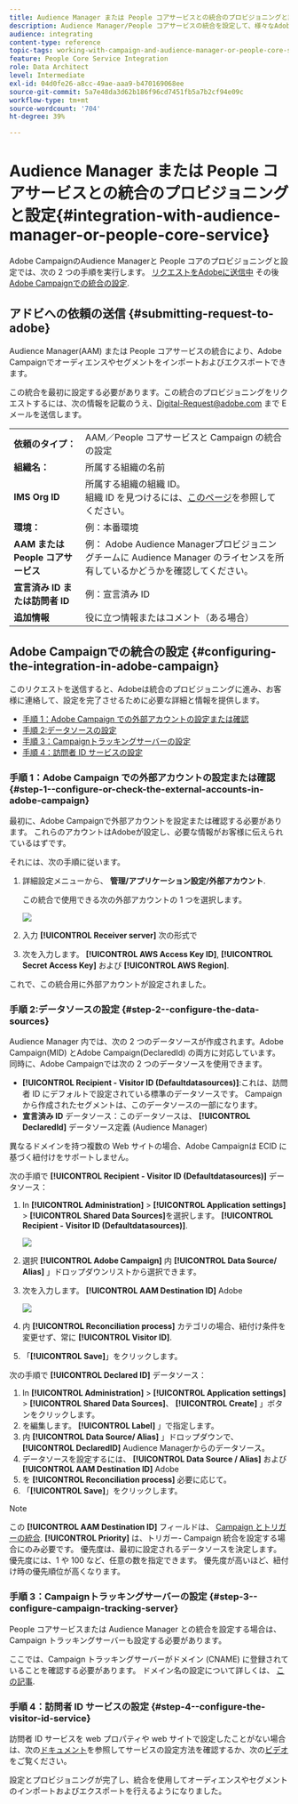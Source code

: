 ```yaml
---
title: Audience Manager または People コアサービスとの統合のプロビジョニングと設定
description: Audience Manager/People コアサービスの統合を設定して、様々なAdobe Experience Cloudソリューションとのオーディエンスやセグメントの共有を開始する方法について説明します。
audience: integrating
content-type: reference
topic-tags: working-with-campaign-and-audience-manager-or-people-core-service
feature: People Core Service Integration
role: Data Architect
level: Intermediate
exl-id: 04d0fe26-a8cc-49ae-aaa9-b470169068ee
source-git-commit: 5a7e48da3d62b186f96cd7451fb5a7b2cf94e09c
workflow-type: tm+mt
source-wordcount: '704'
ht-degree: 39%

---
```


# Audience Manager または People コアサービスとの統合のプロビジョニングと設定{#integration-with-audience-manager-or-people-core-service}

Adobe CampaignのAudience Managerと People コアのプロビジョニングと設定では、次の 2 つの手順を実行します。 [リクエストをAdobeに送信中](#submitting-request-to-adobe) その後 [Adobe Campaignでの統合の設定](#configuring-the-integration-in-adobe-campaign).

## アドビへの依頼の送信 {#submitting-request-to-adobe}

Audience Manager(AAM) または People コアサービスの統合により、Adobe Campaignでオーディエンスやセグメントをインポートおよびエクスポートできます。

この統合を最初に設定する必要があります。この統合のプロビジョニングをリクエストするには、次の情報を記載のうえ、[Digital-Request@adobe.com](mailto:Digital-Request@adobe.com) まで E メールを送信します。

<table> 
 <tbody> 
  <tr> 
   <td> <strong>依頼のタイプ：</strong><br /> </td> 
   <td> AAM／People コアサービスと Campaign の統合の設定 </td> 
  </tr> 
  <tr> 
   <td> <strong>組織名：</strong><br /> </td> 
   <td> 所属する組織の名前 </td> 
  </tr> 
  <tr> 
   <td> <strong>IMS Org ID</strong><br /> </td> 
   <td> 所属する組織の組織 ID。<br>組織 ID を見つけるには、<a href="https://experienceleague.adobe.com/docs/core-services/interface/administration/organizations.html?lang=ja">このページ</a>を参照してください。</td> 
  </tr> 
  <tr> 
   <td> <strong>環境：</strong><br /> </td> 
   <td> 例：本番環境 </td> 
  </tr> 
  <tr> 
   <td> <strong>AAM または People コアサービス</strong><br /> </td> 
   <td> 例： Adobe Audience Managerプロビジョニングチームに Audience Manager のライセンスを所有しているかどうかを確認してください。</td> 
  </tr> 
  <tr> 
   <td> <strong>宣言済み ID または訪問者 ID</strong><br /> </td> 
   <td> 例：宣言済み ID </td> 
  </tr> 
  <tr> 
   <td> <strong>追加情報</strong><br /> </td> 
   <td> 役に立つ情報またはコメント（ある場合） </td> 
  </tr> 
 </tbody> 
</table>

## Adobe Campaignでの統合の設定 {#configuring-the-integration-in-adobe-campaign}

このリクエストを送信すると、Adobeは統合のプロビジョニングに進み、お客様に連絡して、設定を完了させるために必要な詳細と情報を提供します。

* [手順 1：Adobe Campaign での外部アカウントの設定または確認](#step-1--configure-or-check-the-external-accounts-in-adobe-campaign)
* [手順 2:データソースの設定](#step-2--configure-the-data-sources)
* [手順 3：Campaignトラッキングサーバーの設定](#step-3--configure-campaign-tracking-server)
* [手順 4：訪問者 ID サービスの設定](#step-4--configure-the-visitor-id-service)

### 手順 1：Adobe Campaign での外部アカウントの設定または確認 {#step-1--configure-or-check-the-external-accounts-in-adobe-campaign}

最初に、Adobe Campaignで外部アカウントを設定または確認する必要があります。 これらのアカウントはAdobeが設定し、必要な情報がお客様に伝えられているはずです。

それには、次の手順に従います。

1. 詳細設定メニューから、 **管理/アプリケーション設定/外部アカウント**.

   この統合で使用できる次の外部アカウントの 1 つを選択します。

   ![](assets/integration_aam_1.png)

1. 入力 **[!UICONTROL Receiver server]** 次の形式で
1. 次を入力します。 **[!UICONTROL AWS Access Key ID]**, **[!UICONTROL Secret Access Key]** および **[!UICONTROL AWS Region]**.

これで、この統合用に外部アカウントが設定されました。

### 手順 2:データソースの設定 {#step-2--configure-the-data-sources}

Audience Manager 内では、次の 2 つのデータソースが作成されます。Adobe Campaign(MID) とAdobe Campaign(DeclaredId) の両方に対応しています。 同時に、Adobe Campaignでは次の 2 つのデータソースを使用できます。

* **[!UICONTROL Recipient - Visitor ID (Defaultdatasources)]**:これは、訪問者 ID にデフォルトで設定されている標準のデータソースです。 Campaign から作成されたセグメントは、このデータソースの一部になります。
* **宣言済み ID** データソース：このデータソースは、 **[!UICONTROL DeclaredId]** データソース定義 (Audience Manager)

異なるドメインを持つ複数の Web サイトの場合、Adobe Campaignは ECID に基づく紐付けをサポートしません。

次の手順で **[!UICONTROL Recipient - Visitor ID (Defaultdatasources)]** データソース：

1. In **[!UICONTROL Administration]** > **[!UICONTROL Application settings]** > **[!UICONTROL Shared Data Sources]**&#x200B;を選択します。 **[!UICONTROL Recipient - Visitor ID (Defaultdatasources)]**.

   ![](assets/integration_aam_2.png)

1. 選択 **[!UICONTROL Adobe Campaign]** 内 **[!UICONTROL Data Source/ Alias]** 」ドロップダウンリストから選択できます。
1. 次を入力します。 **[!UICONTROL AAM Destination ID]** Adobe

   ![](assets/integration_aam_3.png)

1. 内 **[!UICONTROL Reconciliation process]** カテゴリの場合、紐付け条件を変更せず、常に **[!UICONTROL Visitor ID]**.
1. 「**[!UICONTROL Save]**」をクリックします。

次の手順で **[!UICONTROL Declared ID]** データソース：

1. In **[!UICONTROL Administration]** > **[!UICONTROL Application settings]** > **[!UICONTROL Shared Data Sources]**、 **[!UICONTROL Create]** 」ボタンをクリックします。
1. を編集します。 **[!UICONTROL Label]** 」で指定します。
1. 内 **[!UICONTROL Data Source/ Alias]** 」ドロップダウンで、 **[!UICONTROL DeclaredID]** Audience Managerからのデータソース。
1. データソースを設定するには、 **[!UICONTROL Data Source / Alias]** および **[!UICONTROL AAM Destination ID]** Adobe
1. を **[!UICONTROL Reconciliation process]** 必要に応じて。
1. 「**[!UICONTROL Save]**」をクリックします。

>[!NOTE]
>
>この **[!UICONTROL AAM Destination ID]** フィールドは、 [Campaign とトリガーの統合](../../integrating/using/configuring-triggers-in-experience-cloud.md). **[!UICONTROL Priority]** は、トリガー- Campaign 統合を設定する場合にのみ必要です。 優先度は、最初に設定されるデータソースを決定します。 優先度には、1 や 100 など、任意の数を指定できます。 優先度が高いほど、紐付け時の優先順位が高くなります。

### 手順 3：Campaignトラッキングサーバーの設定 {#step-3--configure-campaign-tracking-server}

People コアサービスまたは Audience Manager との統合を設定する場合は、Campaign トラッキングサーバーも設定する必要があります。

ここでは、Campaign トラッキングサーバーがドメイン (CNAME) に登録されていることを確認する必要があります。 ドメイン名の設定について詳しくは、 [この記事](https://helpx.adobe.com/jp/campaign/kb/domain-name-delegation.html).

### 手順 4：訪問者 ID サービスの設定 {#step-4--configure-the-visitor-id-service}

訪問者 ID サービスを web プロパティや web サイトで設定したことがない場合は、次の[ドキュメント](https://experienceleague.adobe.com/docs/id-service/using/implementation/setup-aam-analytics.html?lang=ja)を参照してサービスの設定方法を確認するか、次の[ビデオ](https://helpx.adobe.com/jp/marketing-cloud/how-to/email-marketing.html#step-two)をご覧ください。

設定とプロビジョニングが完了し、統合を使用してオーディエンスやセグメントのインポートおよびエクスポートを行えるようになりました。
